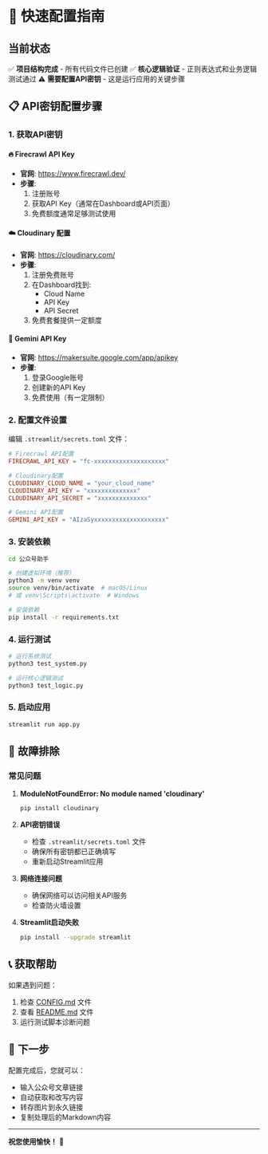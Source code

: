 # 🚀 快速配置指南

## 当前状态
✅ **项目结构完成** - 所有代码文件已创建
✅ **核心逻辑验证** - 正则表达式和业务逻辑测试通过
⚠️ **需要配置API密钥** - 这是运行应用的关键步骤

## 📋 API密钥配置步骤

### 1. 获取API密钥

#### 🔥 Firecrawl API Key
- **官网**: https://www.firecrawl.dev/
- **步骤**:
  1. 注册账号
  2. 获取API Key（通常在Dashboard或API页面）
  3. 免费额度通常足够测试使用

#### ☁️ Cloudinary 配置
- **官网**: https://cloudinary.com/
- **步骤**:
  1. 注册免费账号
  2. 在Dashboard找到:
     - Cloud Name
     - API Key  
     - API Secret
  3. 免费套餐提供一定额度

#### 🤖 Gemini API Key
- **官网**: https://makersuite.google.com/app/apikey
- **步骤**:
  1. 登录Google账号
  2. 创建新的API Key
  3. 免费使用（有一定限制）

### 2. 配置文件设置

编辑 `.streamlit/secrets.toml` 文件：

```toml
# Firecrawl API配置
FIRECRAWL_API_KEY = "fc-xxxxxxxxxxxxxxxxxxxx"

# Cloudinary配置
CLOUDINARY_CLOUD_NAME = "your_cloud_name"
CLOUDINARY_API_KEY = "xxxxxxxxxxxxxx"
CLOUDINARY_API_SECRET = "xxxxxxxxxxxxxx"

# Gemini API配置
GEMINI_API_KEY = "AIzaSyxxxxxxxxxxxxxxxxxxxx"
```

### 3. 安装依赖

```bash
cd 公众号助手

# 创建虚拟环境（推荐）
python3 -m venv venv
source venv/bin/activate  # macOS/Linux
# 或 venv\Scripts\activate  # Windows

# 安装依赖
pip install -r requirements.txt
```

### 4. 运行测试

```bash
# 运行系统测试
python3 test_system.py

# 运行核心逻辑测试
python3 test_logic.py
```

### 5. 启动应用

```bash
streamlit run app.py
```

## 🔧 故障排除

### 常见问题

1. **ModuleNotFoundError: No module named 'cloudinary'**
   ```bash
   pip install cloudinary
   ```

2. **API密钥错误**
   - 检查 `.streamlit/secrets.toml` 文件
   - 确保所有密钥都已正确填写
   - 重新启动Streamlit应用

3. **网络连接问题**
   - 确保网络可以访问相关API服务
   - 检查防火墙设置

4. **Streamlit启动失败**
   ```bash
   pip install --upgrade streamlit
   ```

## 📞 获取帮助

如果遇到问题：
1. 检查 [CONFIG.md](CONFIG.md) 文件
2. 查看 [README.md](README.md) 文件
3. 运行测试脚本诊断问题

## 🎯 下一步

配置完成后，您就可以：
- 输入公众号文章链接
- 自动获取和改写内容
- 转存图片到永久链接
- 复制处理后的Markdown内容

---

**祝您使用愉快！** 🎉